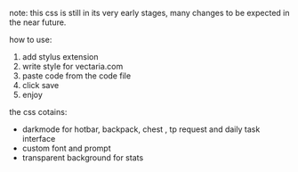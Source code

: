 note: this css is still in its very early stages, many changes to be expected in the near future.


how to use:
1. add stylus extension
2. write style for vectaria.com
3. paste code from the code file
4. click save
5. enjoy


the css cotains:
- darkmode for hotbar, backpack, chest , tp request and daily task interface
- custom font and prompt 
- transparent background for stats
